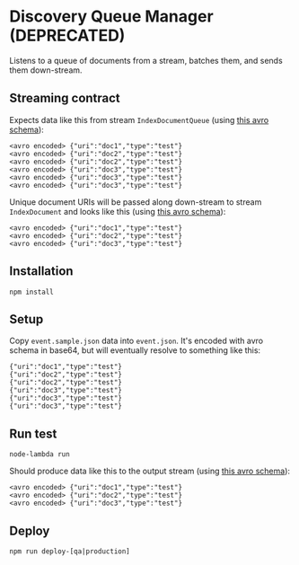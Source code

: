 # Discovery Queue Manager (DEPRECATED)

Listens to a queue of documents from a stream, batches them, and sends them down-stream.

## Streaming contract

Expects data like this from stream `IndexDocumentQueue` (using [this avro schema](avro-schema.js)):

```
<avro encoded> {"uri":"doc1","type":"test"}
<avro encoded> {"uri":"doc2","type":"test"}
<avro encoded> {"uri":"doc2","type":"test"}
<avro encoded> {"uri":"doc3","type":"test"}
<avro encoded> {"uri":"doc3","type":"test"}
<avro encoded> {"uri":"doc3","type":"test"}
```

Unique document URIs will be passed along down-stream to stream `IndexDocument` and looks like this (using [this avro schema](avro-schema.js)):

```
<avro encoded> {"uri":"doc1","type":"test"}
<avro encoded> {"uri":"doc2","type":"test"}
<avro encoded> {"uri":"doc3","type":"test"}
```

## Installation

`npm install`

## Setup

Copy `event.sample.json` data into `event.json`. It's encoded with avro schema in base64, but will eventually resolve to something like this:

```
{"uri":"doc1","type":"test"}
{"uri":"doc2","type":"test"}
{"uri":"doc2","type":"test"}
{"uri":"doc3","type":"test"}
{"uri":"doc3","type":"test"}
{"uri":"doc3","type":"test"}
```

## Run test

```
node-lambda run
```

Should produce data like this to the output stream (using [this avro schema](avro-schema.js)):

```
<avro encoded> {"uri":"doc1","type":"test"}
<avro encoded> {"uri":"doc2","type":"test"}
<avro encoded> {"uri":"doc3","type":"test"}
```

## Deploy

`npm run deploy-[qa|production]`
